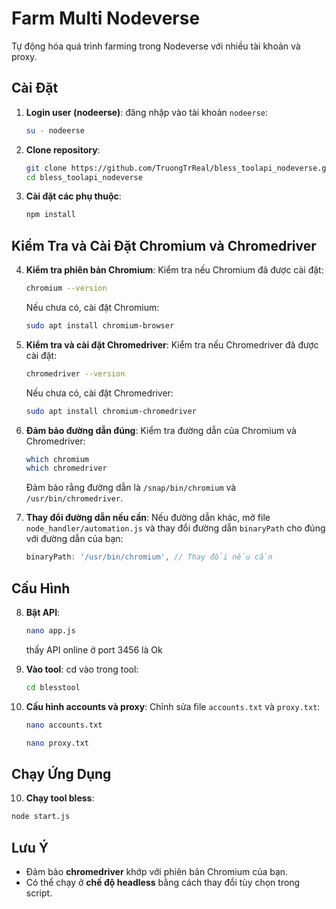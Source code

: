 # Farm Multi Nodeverse

Tự động hóa quá trình farming trong Nodeverse với nhiều tài khoản và proxy.

## Cài Đặt

1. **Login user (nodeerse)**:
   đăng nhập vào tài khoản `nodeerse`:
   ```bash
   su - nodeerse
   ```

2. **Clone repository**:
   ```bash
   git clone https://github.com/TruongTrReal/bless_toolapi_nodeverse.git
   cd bless_toolapi_nodeverse
   ```

3. **Cài đặt các phụ thuộc**:
   ```bash
   npm install
   ```

## Kiểm Tra và Cài Đặt Chromium và Chromedriver

4. **Kiểm tra phiên bản Chromium**:
   Kiểm tra nếu Chromium đã được cài đặt:
   ```bash
   chromium --version
   ```
   Nếu chưa có, cài đặt Chromium:
   ```bash
   sudo apt install chromium-browser
   ```

5. **Kiểm tra và cài đặt Chromedriver**:
   Kiểm tra nếu Chromedriver đã được cài đặt:
   ```bash
   chromedriver --version
   ```
   Nếu chưa có, cài đặt Chromedriver:
   ```bash
   sudo apt install chromium-chromedriver
   ```

6. **Đảm bảo đường dẫn đúng**:
   Kiểm tra đường dẫn của Chromium và Chromedriver:
   ```bash
   which chromium
   which chromedriver
   ```
   Đảm bảo rằng đường dẫn là `/snap/bin/chromium` và `/usr/bin/chromedriver`.

7. **Thay đổi đường dẫn nếu cần**:
   Nếu đường dẫn khác, mở file `node_handler/automation.js` và thay đổi đường dẫn `binaryPath` cho đúng với đường dẫn của bạn:
   ```javascript
   binaryPath: '/usr/bin/chromium', // Thay đổi nếu cần
   ```

## Cấu Hình

8. **Bật API**:
   ```bash
   nano app.js
   ```
   thấy API online ở port 3456 là Ok

8. **Vào tool**:
   cd vào trong tool:
   ```bash
   cd blesstool
   ```

9. **Cấu hình accounts và proxy**:
   Chỉnh sửa file `accounts.txt` và `proxy.txt`:
   ```bash
   nano accounts.txt
   ```
   ```bash
   nano proxy.txt
   ```

## Chạy Ứng Dụng

10. **Chạy tool bless**:
   ```bash
   node start.js
   ```

## Lưu Ý

- Đảm bảo **chromedriver** khớp với phiên bản Chromium của bạn.
- Có thể chạy ở **chế độ headless** bằng cách thay đổi tùy chọn trong script.